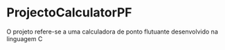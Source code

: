 # ProjectoCalculatorPF
O projeto refere-se a uma calculadora de ponto flutuante desenvolvido na linguagem C

